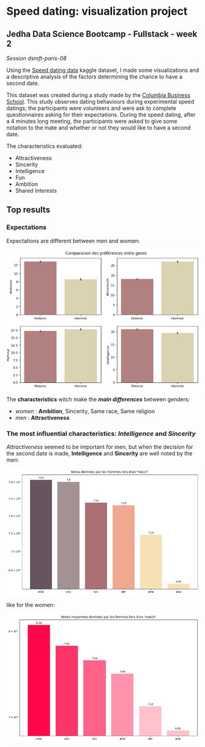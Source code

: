 # Speed dating: visualization project

## Jedha Data Science Bootcamp - Fullstack - week 2

_Session dsmft-paris-08_

Using the [Speed dating data](https://www.kaggle.com/annavictoria/speed-dating-experiment/) kaggle dataset, I made some visualizations and a descriptive analysis of the factors determining the chance to have a second date.

This dataset was created during a study made by the [Columbia Business School](http://faculty.chicagobooth.edu/emir.kamenica/documents/genderDifferences.pdf).
This study observes dating behaviours during experimental speed datings; the participants were volunteers and were ask to complete questionnaires asking for their expectations.
During the speed dating, after a 4 minutes long meeting, the participants were asked to give some notation to the mate and whether or not they would like to have a second date.

The characteristics evaluated:
* Attractiveness
* Sincerity
* Intelligence
* Fun
* Ambition
* Shared Interests

## Top results
### Expectations
Expectations are different between men and women:

![alt text](./images/comp_pref_sns_1.png)

The **characteristics** witch make the _**main differences**_ between genders:
- _women_ : **Ambition**, Sincerity, Same race, Same religion
- _men_ : **Attractiveness**

### The most influential characteristics: *Intelligence* and *Sincerity*
_Attractiveness_ seemed to be important for men,
but when the decision for the second date is made, **Intelligence** and **Sincerity**
are well noted by the men:

![alt text](./images/moy_notes_donnees_homme_plt.png)

like for the women:

![alt text](./images/moy_notes_donnees_femme_plt.png)
